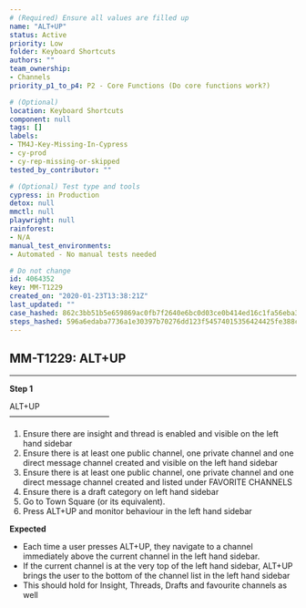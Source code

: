 ```yaml
---
# (Required) Ensure all values are filled up
name: "ALT+UP"
status: Active
priority: Low
folder: Keyboard Shortcuts
authors: ""
team_ownership:
- Channels
priority_p1_to_p4: P2 - Core Functions (Do core functions work?)

# (Optional)
location: Keyboard Shortcuts
component: null
tags: []
labels:
- TM4J-Key-Missing-In-Cypress
- cy-prod
- cy-rep-missing-or-skipped
tested_by_contributor: ""

# (Optional) Test type and tools
cypress: in Production
detox: null
mmctl: null
playwright: null
rainforest:
- N/A
manual_test_environments:
- Automated - No manual tests needed

# Do not change
id: 4064352
key: MM-T1229
created_on: "2020-01-23T13:38:21Z"
last_updated: ""
case_hashed: 862c3bb51b5e659869ac0fb7f2640e6bc0d03ce0b414ed16c1fa56eba384226b5f48c9642c14f4c7667a54d1c1e3e7c4
steps_hashed: 596a6edaba7736a1e30397b70276dd123f54574015356424425fe388c760488c2c3b9d0bfc798722988f56841b591fc8
---
```


<!-- (Auto-generated) Based on frontmatter's "key" and "name" -->

## MM-T1229: ALT+UP

---

**Step 1**

ALT+UP\
–––––––––––––––––––––––––

1. Ensure there are insight and thread is enabled and visible on the left hand sidebar
2. Ensure there is at least one public channel, one private channel and one direct message channel created and visible on the left hand sidebar
3. Ensure there is at least one public channel, one private channel and one direct message channel created and listed under FAVORITE CHANNELS
4. Ensure there is a draft category on left hand sidebar
5. Go to Town Square (or its equivalent).
6. Press ALT+UP and monitor behaviour in the left hand sidebar

**Expected**

- Each time a user presses ALT+UP, they navigate to a channel immediately above the current channel in the left hand sidebar.
- If the current channel is at the very top of the left hand sidebar, ALT+UP brings the user to the bottom of the channel list in the left hand sidebar
- This should hold for Insight, Threads, Drafts and favourite channels as well
